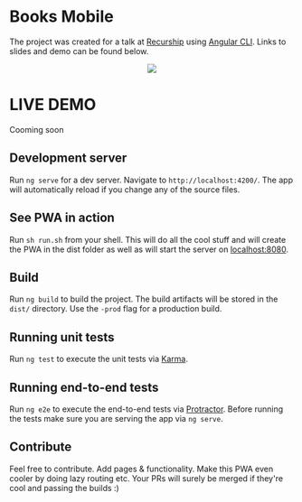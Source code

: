 


# Books Mobile

The project was created for a talk at [Recurship](https://www.recurship.com) using [Angular CLI](https://github.com/angular/angular-cli).
Links to slides and demo can be found below.

<p align="center"><img src="https://drive.google.com/file/d/0B95BU5fhncRIbG5fMndEYTVWOWc/preview"></p>


# LIVE DEMO
Cooming soon

## Development server

Run `ng serve` for a dev server. Navigate to `http://localhost:4200/`. The app will automatically reload if you change any of the source files.

## See PWA in action

Run `sh run.sh` from your shell.
This will do all the cool stuff and will create the PWA in the dist folder as well as will start the server on [localhost:8080](http://localhost:8080).

## Build

Run `ng build` to build the project. The build artifacts will be stored in the `dist/` directory. Use the `-prod` flag for a production build.

## Running unit tests

Run `ng test` to execute the unit tests via [Karma](https://karma-runner.github.io).

## Running end-to-end tests

Run `ng e2e` to execute the end-to-end tests via [Protractor](http://www.protractortest.org/).
Before running the tests make sure you are serving the app via `ng serve`.

## Contribute

Feel free to contribute. Add pages & functionality. Make this PWA even cooler by doing lazy routing etc.
Your PRs will surely be merged if they're cool and passing the builds :)

